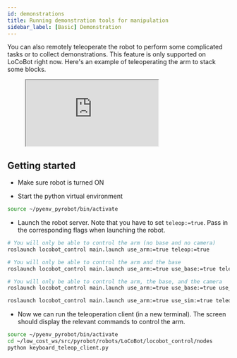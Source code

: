 ```yaml
---
id: demonstrations
title: Running demonstration tools for manipulation
sidebar_label: [Basic] Demonstration
---
```


You can also remotely teleoperate the robot to perform some complicated tasks or to collect demonstrations. This feature is only supported on LoCoBot right now. Here's an example of teleoperating the arm to stack some blocks.

<figure class="video_container">
	<iframe class="doc_vid" src="https://www.youtube.com/embed/Po42kt09FIM">
	</iframe>
</figure>

## Getting started

* Make sure robot is turned ON

* Start the python virtual environment

<!--DOCUSAURUS_CODE_TABS-->
<!--Sourcing virtual env-->
```bash
source ~/pyenv_pyrobot/bin/activate
```
<!--END_DOCUSAURUS_CODE_TABS--> 

* Launch the robot server. Note that you have to set `teleop:=true`. Pass in the corresponding flags when launching the robot.

<!--DOCUSAURUS_CODE_TABS-->
<!--LoCoBot Arm [Real]-->
```bash
# You will only be able to control the arm (no base and no camera)
roslaunch locobot_control main.launch use_arm:=true teleop:=true
```
<!--Arm+Base [Real]-->
```bash
# You will only be able to control the arm and the base
roslaunch locobot_control main.launch use_arm:=true use_base:=true teleop:=true
```
<!--Arm+Base+Camera [Real]-->
```bash
# You will only be able to control the arm, the base, and the camera
roslaunch locobot_control main.launch use_arm:=true use_base:=true use_camera:=true teleop:=true
```
<!--Arm+Base+Camera [Gazebo]-->
```bash
roslaunch locobot_control main.launch use_arm:=true use_sim:=true teleop:=true use_camera:=true use_base:=true
```
<!--END_DOCUSAURUS_CODE_TABS--> 

* Now we can run the teleoperation client (in a new terminal). The screen should display the relevant commands to control the arm. 
```bash
source ~/pyenv_pyrobot/bin/activate
cd ~/low_cost_ws/src/pyrobot/robots/LoCoBot/locobot_control/nodes
python keyboard_teleop_client.py
```